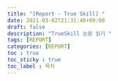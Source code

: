 ```yaml
---
title: "[Report - True Skill] "
date: 2021-03-02T21:31:46+09:00
draft: false
description: "TrueSkill 논문 읽기 "
tags: [REPORT]
categories: [REPORT]
toc : true
toc_sticky : true
toc_label : 목차
---
```
















